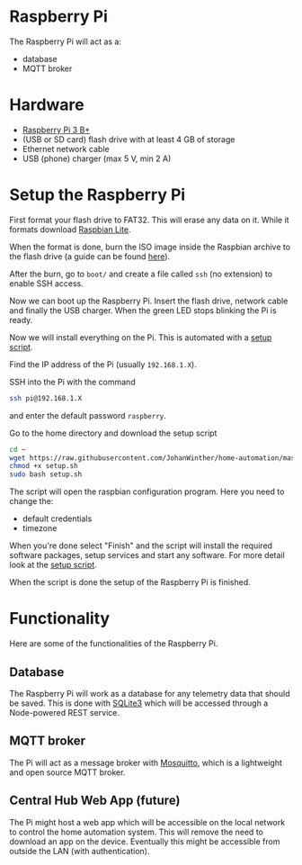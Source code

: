 # Raspberry Pi
The Raspberry Pi will act as a:
- database
- MQTT broker

# Hardware
- [Raspberry Pi 3 B+](https://www.raspberrypi.org/products/raspberry-pi-3-model-b/)
- (USB or SD card) flash drive with at least 4 GB of storage
- Ethernet network cable
- USB (phone) charger (max 5 V, min 2 A)

# Setup the Raspberry Pi 
First format your flash drive to FAT32. This will erase any data on it. While it formats download [Raspbian Lite](https://downloads.raspberrypi.org/raspbian_lite_latest).

When the format is done, burn the ISO image inside the Raspbian archive to the flash drive (a guide can be found [here](https://www.raspberrypi.org/documentation/installation/installing-images/README.md)).

After the burn, go to `boot/` and create a file called `ssh` (no extension) to enable SSH access.

Now we can boot up the Raspberry Pi. Insert the flash drive, network cable and finally the USB charger. When the green LED stops blinking the Pi is ready.

Now we will install everything on the Pi. This is automated with a [setup script](setup.sh).

Find the IP address of the Pi (usually `192.168.1.X`).

SSH into the Pi with the command
```bash
ssh pi@192.168.1.X
```
and enter the default password `raspberry`.

Go to the home directory and download the setup script
```bash
cd ~
wget https://raw.githubusercontent.com/JohanWinther/home-automation/master/raspberry-pi/setup.sh
chmod +x setup.sh
sudo bash setup.sh

```

The script will open the raspbian configuration program. Here you need to change the:
- default credentials
- timezone

When you're done select "Finish" and the script will install the required software packages, setup services and start any software. For more detail look at the [setup script](setup.sh).

When the script is done the setup of the Raspberry Pi is finished.

# Functionality
Here are some of the functionalities of the Raspberry Pi.
## Database
The Raspberry Pi will work as a database for any telemetry data that should be saved. This is done with
[SQLite3](https://www.sqlite.org/index.html) which will be accessed through a Node-powered REST service.

## MQTT broker
The Pi will act as a message broker with [Mosquitto](https://mosquitto.org/), which is a lightweight and open source MQTT broker.

## Central Hub Web App (future)
The Pi might host a web app which will be accessible on the local network to control the home automation system. This will remove the need to download an app on the device. Eventually this might be accessible from outside the LAN (with authentication).